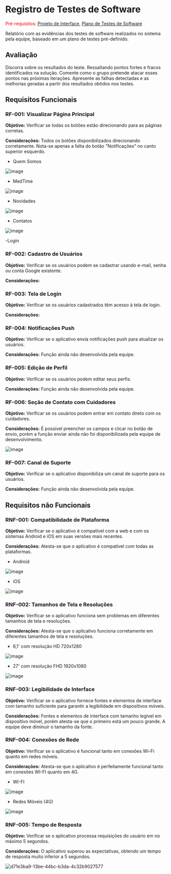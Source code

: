 # Registro de Testes de Software

<span style="color:red">Pré-requisitos: <a href="3-Projeto de Interface.md"> Projeto de Interface</a></span>, <a href="8-Plano de Testes de Software.md"> Plano de Testes de Software</a>

Relatório com as evidências dos testes de software realizados no sistema pela equipe, baseado em um plano de testes pré-definido.

## Avaliação

Discorra sobre os resultados do teste. Ressaltando pontos fortes e fracos identificados na solução. Comente como o grupo pretende atacar esses pontos nas próximas iterações. Apresente as falhas detectadas e as melhorias geradas a partir dos resultados obtidos nos testes.

## Requisitos Funcionais


### RF-001: Visualizar Página Principal
**Objetivo:** Verificar se todas os botões estão direcionando para as páginas corretas.

**Considerações:** Todos os botões disponibilizados direcionando corretamente. Nota-se apenas a falta do botão "Notificações" no canto superior esquerdo.

- Quem Somos

  
![image](https://github.com/ICEI-PUC-Minas-PMV-ADS/pmv-ads-2023-2-e3-proj-mov-t4-pmvads-20232-e3-projmovt4-time4-medtime/assets/99758232/07549143-6092-4953-b461-26fb763ce2a4)

- MedTime

  
![image](https://github.com/ICEI-PUC-Minas-PMV-ADS/pmv-ads-2023-2-e3-proj-mov-t4-pmvads-20232-e3-projmovt4-time4-medtime/assets/99758232/22da5d18-2a3e-409a-b0f7-e5212c61f7f2)

- Novidades

  
![image](https://github.com/ICEI-PUC-Minas-PMV-ADS/pmv-ads-2023-2-e3-proj-mov-t4-pmvads-20232-e3-projmovt4-time4-medtime/assets/99758232/4f0b2e45-6467-4988-aa6e-bdc1b22c72d1)

- Contatos

  
![image](https://github.com/ICEI-PUC-Minas-PMV-ADS/pmv-ads-2023-2-e3-proj-mov-t4-pmvads-20232-e3-projmovt4-time4-medtime/assets/99758232/c926c86f-2642-4f25-808e-80f84450b250)

-Login




### RF-002: Cadastro de Usuários
**Objetivo:** Verificar se os usuários podem se cadastrar usando e-mail, senha ou conta Google existente.

**Considerações:** 



### RF-003: Tela de Login
**Objetivo:** Verificar se os usuários cadastrados têm acesso à tela de login.

**Considerações:** 




### RF-004: Notificações Push
**Objetivo:** Verificar se o aplicativo envia notificações push para atualizar os usuários.

**Considerações:** Função ainda não desenvolvida pela equipe.




### RF-005: Edição de Perfil
**Objetivo:** Verificar se os usuários podem editar seus perfis.

**Considerações:** Função ainda não desenvolvida pela equipe.




### RF-006: Seção de Contato com Cuidadores
**Objetivo:** Verificar se os usuários podem entrar em contato direto com os cuidadores.

**Considerações:** É possível preencher os campos e clicar no botão de envio, porém a função enviar ainda não foi disponibilizada pela equipe de desenvolvimento.

![image](https://github.com/ICEI-PUC-Minas-PMV-ADS/pmv-ads-2023-2-e3-proj-mov-t4-pmvads-20232-e3-projmovt4-time4-medtime/assets/99758232/c12fe089-64ab-4eae-b914-52233f29fef6)





### RF-007: Canal de Suporte
**Objetivo:** Verificar se o aplicativo disponibiliza um canal de suporte para os usuários.

**Considerações:** Função ainda não desenvolvida pela equipe.




## Requisitos não Funcionais

### RNF-001: Compatibilidade de Plataforma
**Objetivo:** Verificar se o aplicativo é compatível com a web e com os sistemas Android e iOS em suas versões mais recentes.

**Considerações:** Atesta-se que o aplicativo é compatível com todas as plataformas.

- Android


![image](https://github.com/ICEI-PUC-Minas-PMV-ADS/pmv-ads-2023-2-e3-proj-mov-t4-pmvads-20232-e3-projmovt4-time4-medtime/assets/99758232/1831b103-7a46-4238-9188-dc00d2499678)


- iOS

  
![image](https://github.com/ICEI-PUC-Minas-PMV-ADS/pmv-ads-2023-2-e3-proj-mov-t4-pmvads-20232-e3-projmovt4-time4-medtime/assets/99758232/b6c032f7-24ca-4206-86c2-feae8fcfb88c)






### RNF-002: Tamanhos de Tela e Resoluções
**Objetivo:** Verificar se o aplicativo funciona sem problemas em diferentes tamanhos de tela e resoluções.

**Considerações:** Atesta-se que o aplicativo funciona corretamente em diferentes tamanhos de tela e resoluções. 

- 6,1' com resolução HD 720x1280 

![image](https://github.com/ICEI-PUC-Minas-PMV-ADS/pmv-ads-2023-2-e3-proj-mov-t4-pmvads-20232-e3-projmovt4-time4-medtime/assets/99758232/dd7fba11-eeab-45b6-a37c-10f6d1a6b3cd)

- 27' com resolução FHD 1920x1080

![image](https://github.com/ICEI-PUC-Minas-PMV-ADS/pmv-ads-2023-2-e3-proj-mov-t4-pmvads-20232-e3-projmovt4-time4-medtime/assets/99758232/640b6ae8-80c8-4286-876e-a730c30dd152)







### RNF-003: Legibilidade de Interface
**Objetivo:** Verificar se o aplicativo fornece fontes e elementos de interface com tamanho suficiente para garantir a legibilidade em dispositivos móveis.

**Considerações:** Fontes e elementos de interface com tamanho legível em dispositivo móvel, porém atesta-se que o primeiro está um pouco grande. A equipe deve diminuir o tamanho da fonte.




### RNF-004: Conexões de Rede
**Objetivo:** Verificar se o aplicativo é funcional tanto em conexões Wi-Fi quanto em redes móveis.

**Considerações:** Atesta-se que o aplicativo é perfeitamente funcional tanto em conexões WI-FI quanto em 4G.

- WI-FI



![image](https://github.com/ICEI-PUC-Minas-PMV-ADS/pmv-ads-2023-2-e3-proj-mov-t4-pmvads-20232-e3-projmovt4-time4-medtime/assets/99758232/dd7fba11-eeab-45b6-a37c-10f6d1a6b3cd)



- Redes Móveis (4G)



![image](https://github.com/ICEI-PUC-Minas-PMV-ADS/pmv-ads-2023-2-e3-proj-mov-t4-pmvads-20232-e3-projmovt4-time4-medtime/assets/99758232/84fad49a-6b2d-4b86-95f2-12ab9f28cc68)






### RNF-005: Tempo de Resposta
**Objetivo:** Verificar se o aplicativo processa requisições do usuário em no máximo 5 segundos.

**Considerações:** O aplicativo superou as expectativas, obtendo um tempo de resposta muito inferior a 5 segundos.




![d71e3ba9-13be-44bc-b3da-4c32b9027577](https://github.com/ICEI-PUC-Minas-PMV-ADS/pmv-ads-2023-2-e3-proj-mov-t4-pmvads-20232-e3-projmovt4-time4-medtime/assets/99758232/a73b9e74-44e9-4d58-a824-f7d4a89aa068)












